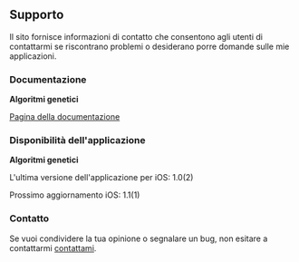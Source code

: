 ## Supporto

Il sito fornisce informazioni di contatto che consentono agli utenti di contattarmi se riscontrano problemi o desiderano porre domande sulle mie applicazioni.

### Documentazione

**Algoritmi genetici**

[Pagina della documentazione](https://www.taketechease.com/optfinder/genetic-algorithms.html)

### Disponibilità dell'applicazione
  
**Algoritmi genetici**

  L'ultima versione dell'applicazione per iOS: 1.0(2)

  Prossimo aggiornamento iOS: 1.1(1)
  
### Contatto

Se vuoi condividere la tua opinione o segnalare un bug, non esitare a contattarmi [contattami](mailto:i.d.kosinska@gmail.com).

